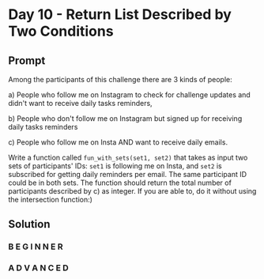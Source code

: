 # Day 10 - Return List Described by Two Conditions

## Prompt

Among the participants of this challenge there are 3 kinds of people:

a) People who follow me on Instagram to check for challenge updates and didn't want to receive daily tasks reminders,

b) People who don't follow me on Instagram but signed up for receiving daily tasks reminders

c) People who follow me on Insta AND want to receive daily emails.

Write a function called `fun_with_sets(set1, set2)` that takes as input two sets of participants' IDs: `set1` is following me on Insta, and `set2` is subscribed for getting daily reminders per email. The same participant ID could be in both sets. The function should return the total number of participants described by c) as integer.
If you are able to, do it without using the intersection function:)


## Solution

### B E G I N N E R



### A D V A N C E D



